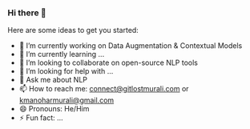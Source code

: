 ### Hi there 👋

<!--
**gitlost-murali/gitlost-murali** is a ✨ _special_ ✨ repository because its `README.md` (this file) appears on your GitHub profile.
-->

Here are some ideas to get you started:

- 🔭 I’m currently working on Data Augmentation & Contextual Models
- 🌱 I’m currently learning ...
- 👯 I’m looking to collaborate on open-source NLP tools
- 🤔 I’m looking for help with ...
- 💬 Ask me about NLP
- 📫 How to reach me: connect@gitlostmurali.com or kmanoharmurali@gmail.com
- 😄 Pronouns: He/Him
- ⚡ Fun fact: ...
